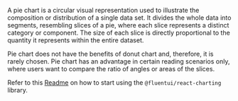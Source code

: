 A pie chart is a circular visual representation used to illustrate the composition or distribution of a single data set. It divides the whole data into segments, resembling slices of a pie, where each slice represents a distinct category or component. The size of each slice is directly proportional to the quantity it represents within the entire dataset.

Pie chart does not have the benefits of donut chart and, therefore, it is rarely chosen. Pie chart has an advantage in certain reading scenarios only, where users want to compare the ratio of angles or areas of the slices.

Refer to this [Readme](https://github.com/microsoft/fluentui/blob/master/packages/charts/react-charting/README.md) on how to start using the `@fluentui/react-charting` library.
